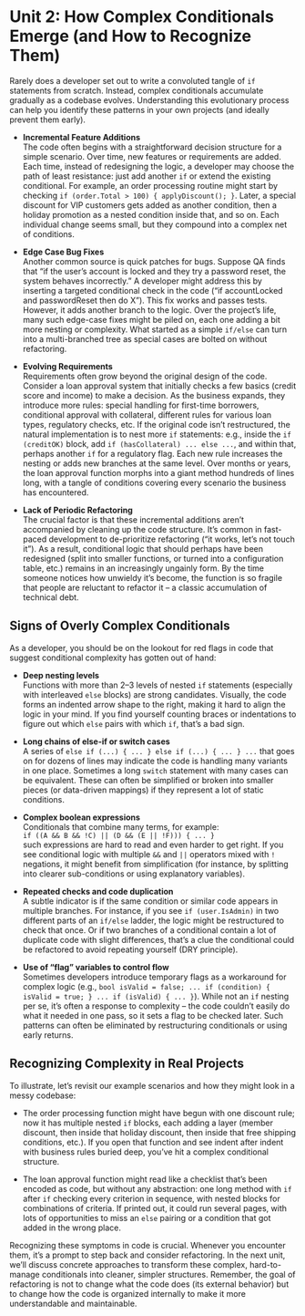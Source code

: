 # Unit 2: How Complex Conditionals Emerge (and How to Recognize Them)

Rarely does a developer set out to write a convoluted tangle of `if` statements from scratch. Instead, complex conditionals accumulate gradually as a codebase evolves. Understanding this evolutionary process can help you identify these patterns in your own projects (and ideally prevent them early).

- **Incremental Feature Additions**  
  The code often begins with a straightforward decision structure for a simple scenario. Over time, new features or requirements are added. Each time, instead of redesigning the logic, a developer may choose the path of least resistance: just add another `if` or extend the existing conditional. For example, an order processing routine might start by checking `if (order.Total > 100) { applyDiscount(); }`. Later, a special discount for VIP customers gets added as another condition, then a holiday promotion as a nested condition inside that, and so on. Each individual change seems small, but they compound into a complex net of conditions.

- **Edge Case Bug Fixes**  
  Another common source is quick patches for bugs. Suppose QA finds that “if the user’s account is locked and they try a password reset, the system behaves incorrectly.” A developer might address this by inserting a targeted conditional check in the code (“if accountLocked and passwordReset then do X”). This fix works and passes tests. However, it adds another branch to the logic. Over the project’s life, many such edge-case fixes might be piled on, each one adding a bit more nesting or complexity. What started as a simple `if/else` can turn into a multi-branched tree as special cases are bolted on without refactoring.

- **Evolving Requirements**  
  Requirements often grow beyond the original design of the code. Consider a loan approval system that initially checks a few basics (credit score and income) to make a decision. As the business expands, they introduce more rules: special handling for first-time borrowers, conditional approval with collateral, different rules for various loan types, regulatory checks, etc. If the original code isn’t restructured, the natural implementation is to nest more `if` statements: e.g., inside the `if (creditOK)` block, add `if (hasCollateral) ... else ...`, and within that, perhaps another `if` for a regulatory flag. Each new rule increases the nesting or adds new branches at the same level. Over months or years, the loan approval function morphs into a giant method hundreds of lines long, with a tangle of conditions covering every scenario the business has encountered.

- **Lack of Periodic Refactoring**  
  The crucial factor is that these incremental additions aren’t accompanied by cleaning up the code structure. It’s common in fast-paced development to de-prioritize refactoring (“it works, let’s not touch it”). As a result, conditional logic that should perhaps have been redesigned (split into smaller functions, or turned into a configuration table, etc.) remains in an increasingly ungainly form. By the time someone notices how unwieldy it’s become, the function is so fragile that people are reluctant to refactor it – a classic accumulation of technical debt.

## Signs of Overly Complex Conditionals

As a developer, you should be on the lookout for red flags in code that suggest conditional complexity has gotten out of hand:

- **Deep nesting levels**  
  Functions with more than 2–3 levels of nested `if` statements (especially with interleaved `else` blocks) are strong candidates. Visually, the code forms an indented arrow shape to the right, making it hard to align the logic in your mind. If you find yourself counting braces or indentations to figure out which `else` pairs with which `if`, that’s a bad sign.

- **Long chains of else-if or switch cases**  
  A series of `else if (...) { ... } else if (...) { ... } ...` that goes on for dozens of lines may indicate the code is handling many variants in one place. Sometimes a long `switch` statement with many cases can be equivalent. These can often be simplified or broken into smaller pieces (or data-driven mappings) if they represent a lot of static conditions.

- **Complex boolean expressions**  
  Conditionals that combine many terms, for example:  
  `if ((A && B && !C) || (D && (E || !F))) { ... }`  
  such expressions are hard to read and even harder to get right. If you see conditional logic with multiple `&&` and `||` operators mixed with `!` negations, it might benefit from simplification (for instance, by splitting into clearer sub-conditions or using explanatory variables).

- **Repeated checks and code duplication**  
  A subtle indicator is if the same condition or similar code appears in multiple branches. For instance, if you see `if (user.IsAdmin)` in two different parts of an `if/else` ladder, the logic might be restructured to check that once. Or if two branches of a conditional contain a lot of duplicate code with slight differences, that’s a clue the conditional could be refactored to avoid repeating yourself (DRY principle).

- **Use of “flag” variables to control flow**  
  Sometimes developers introduce temporary flags as a workaround for complex logic (e.g., `bool isValid = false; ... if (condition) { isValid = true; } ... if (isValid) { ... }`). While not an `if` nesting per se, it’s often a response to complexity – the code couldn’t easily do what it needed in one pass, so it sets a flag to be checked later. Such patterns can often be eliminated by restructuring conditionals or using early returns.

## Recognizing Complexity in Real Projects

To illustrate, let’s revisit our example scenarios and how they might look in a messy codebase:

- The order processing function might have begun with one discount rule; now it has multiple nested `if` blocks, each adding a layer (member discount, then inside that holiday discount, then inside that free shipping conditions, etc.). If you open that function and see indent after indent with business rules buried deep, you’ve hit a complex conditional structure.

- The loan approval function might read like a checklist that’s been encoded as code, but without any abstraction: one long method with `if` after `if` checking every criterion in sequence, with nested blocks for combinations of criteria. If printed out, it could run several pages, with lots of opportunities to miss an `else` pairing or a condition that got added in the wrong place.

Recognizing these symptoms in code is crucial. Whenever you encounter them, it’s a prompt to step back and consider refactoring. In the next unit, we’ll discuss concrete approaches to transform these complex, hard-to-manage conditionals into cleaner, simpler structures. Remember, the goal of refactoring is not to change what the code does (its external behavior) but to change how the code is organized internally to make it more understandable and maintainable.

